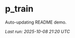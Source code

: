 # p_train

Auto-updating README demo.

<!--START_SECTION:status-->
_Last run: 2025-10-08 21:20 UTC_
<!--END_SECTION:status-->





















































































































































































































































































































































































































































































































































































































































































































































































































































































































































































































































































